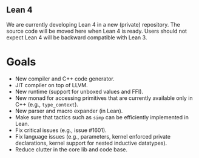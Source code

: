Lean 4
------

We are currently developing Lean 4 in a new (private) repository.
The source code will be moved here when Lean 4 is ready.
Users should not expect Lean 4 will be backward compatible with Lean 3.

# Goals

- New compiler and C++ code generator.
- JIT compiler on top of LLVM.
- New runtime (support for unboxed values and FFI).
- New monad for accessing primitives that are currently available only in C++ (e.g., `type_context`).
- New parser and macro expander (in Lean).
- Make sure that tactics such as `simp` can be efficiently implemented in Lean.
- Fix critical issues (e.g., issue #1601).
- Fix language issues (e.g., parameters, kernel enforced private declarations, kernel support for nested inductive datatypes).
- Reduce clutter in the core lib and code base.
